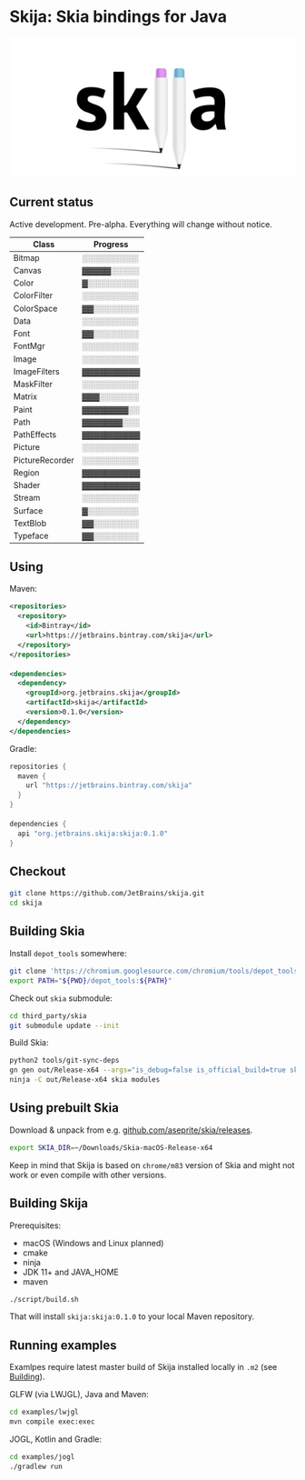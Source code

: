 # Skija: Skia bindings for Java

![](extras/logo.png)

## Current status

Active development. Pre-alpha. Everything will change without notice.

Class           | Progress
----------------|-----------
Bitmap          | ░░░░░░░░░░
Canvas          | ▓▓▓▓▓░░░░░
Color           | ▓░░░░░░░░░
ColorFilter     | ░░░░░░░░░░
ColorSpace      | ▓▓░░░░░░░░
Data            | ░░░░░░░░░░
Font            | ▓▓░░░░░░░░
FontMgr         | ░░░░░░░░░░ 
Image           | ░░░░░░░░░░
ImageFilters    | ▓▓▓▓▓▓▓▓▓▓
MaskFilter      | ░░░░░░░░░░
Matrix          | ▓▓▓░░░░░░░
Paint           | ▓▓▓▓▓▓▓▓░░
Path            | ▓▓▓▓▓▓▓░░░
PathEffects     | ▓▓▓▓▓▓▓▓▓▓
Picture         | ░░░░░░░░░░
PictureRecorder | ░░░░░░░░░░
Region          | ▓▓▓▓▓▓▓▓▓▓
Shader          | ▓▓▓▓▓▓▓▓▓▓
Stream          | ░░░░░░░░░░
Surface         | ▓░░░░░░░░░
TextBlob        | ▓▓░░░░░░░░
Typeface        | ▓▓░░░░░░░░

## Using

Maven:

```xml
<repositories>
  <repository>
    <id>Bintray</id>
    <url>https://jetbrains.bintray.com/skija</url>
  </repository>
</repositories>

<dependencies>
  <dependency>
    <groupId>org.jetbrains.skija</groupId>
    <artifactId>skija</artifactId>
    <version>0.1.0</version>
  </dependency>
</dependencies>
```

Gradle:

```gradle
repositories {
  maven {
    url "https://jetbrains.bintray.com/skija"
  }
}

dependencies {
  api "org.jetbrains.skija:skija:0.1.0"
}
```

## Checkout

```sh
git clone https://github.com/JetBrains/skija.git
cd skija
```

## Building Skia

Install `depot_tools` somewhere:

```sh
git clone 'https://chromium.googlesource.com/chromium/tools/depot_tools.git'
export PATH="${PWD}/depot_tools:${PATH}"
```

Check out `skia` submodule:

```sh
cd third_party/skia
git submodule update --init
```

Build Skia:

```sh
python2 tools/git-sync-deps
gn gen out/Release-x64 --args="is_debug=false is_official_build=true skia_use_system_expat=false skia_use_system_icu=false skia_use_system_libjpeg_turbo=false skia_use_system_libpng=false skia_use_system_libwebp=false skia_use_system_zlib=false skia_use_sfntly=false skia_use_freetype=true skia_use_harfbuzz=true skia_pdf_subset_harfbuzz=true skia_use_system_freetype2=false skia_use_system_harfbuzz=false target_cpu=\"x64\" extra_cflags=[\"-stdlib=libc++\", \"-mmacosx-version-min=10.9\"] extra_cflags_cc=[\"-frtti\"]"
ninja -C out/Release-x64 skia modules
```

## Using prebuilt Skia

Download & unpack from e.g. [github.com/aseprite/skia/releases](https://github.com/aseprite/skia/releases).

```sh
export SKIA_DIR=~/Downloads/Skia-macOS-Release-x64
```

Keep in mind that Skija is based on `chrome/m83` version of Skia and might not work or even compile with other versions.

## Building Skija

Prerequisites:

- macOS (Windows and Linux planned)
- cmake
- ninja
- JDK 11+ and JAVA_HOME
- maven

```sh
./script/build.sh
```

That will install `skija:skija:0.1.0` to your local Maven repository.

## Running examples

Examlpes require latest master build of Skija installed locally in `.m2` (see [Building](#building-skija)).

GLFW (via LWJGL), Java and Maven:

```sh
cd examples/lwjgl
mvn compile exec:exec
```

JOGL, Kotlin and Gradle:

```sh
cd examples/jogl
./gradlew run
```

